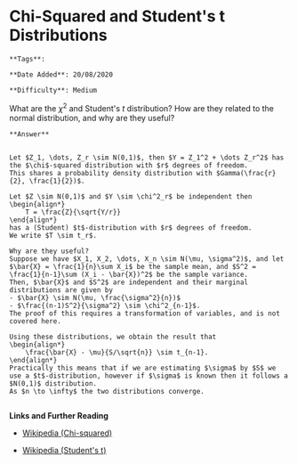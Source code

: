 # Chi-Squared and Student's t Distributions

```{margin} Metadata
**Tags**: 

**Date Added**: 20/08/2020

**Difficulty**: Medium
```


What are the $\chi^2$ and Student's $t$ distribution?
How are they related to the normal distribution, and why are they useful?

````{toggle} Click to reveal answer
**Answer**


Let $Z_1, \dots, Z_r \sim N(0,1)$, then $Y = Z_1^2 + \dots Z_r^2$ has the $\chi$-squared distribution with $r$ degrees of freedom.
This shares a probability density distribution with $Gamma(\frac{r}{2}, \frac{1}{2})$.

Let $Z \sim N(0,1)$ and $Y \sim \chi^2_r$ be independent then
\begin{align*}
    T = \frac{Z}{\sqrt{Y/r}}
\end{align*}
has a (Student) $t$-distribution with $r$ degrees of freedom.
We write $T \sim t_r$.

Why are they useful?
Suppose we have $X_1, X_2, \dots, X_n \sim N(\mu, \sigma^2)$, and let $\bar{X} = \frac{1}{n}\sum X_i$ be the sample mean, and $S^2 = \frac{1}{n-1}\sum (X_i - \bar{X})^2$ be the sample variance.
Then, $\bar{X}$ and $S^2$ are independent and their marginal distributions are given by
- $\bar{X} \sim N(\mu, \frac{\sigma^2}{n})$
- $\frac{(n-1)S^2}{\sigma^2} \sim \chi^2_{n-1}$.
The proof of this requires a transformation of variables, and is not covered here.

Using these distributions, we obtain the result that
\begin{align*}
    \frac{\bar{X} - \mu}{S/\sqrt{n}} \sim t_{n-1}.
\end{align*}
Practically this means that if we are estimating $\sigma$ by $S$ we use a $t$-distribution, however if $\sigma$ is known then it follows a $N(0,1)$ distribution.
As $n \to \infty$ the two distributions converge.


````




**Links and Further Reading**
 
- [Wikipedia (Chi-squared)](https://en.wikipedia.org/wiki/Chi-square_distribution) <br> 
 
- [Wikipedia (Student's t)](https://en.wikipedia.org/wiki/Student%27s_t-distribution)  


